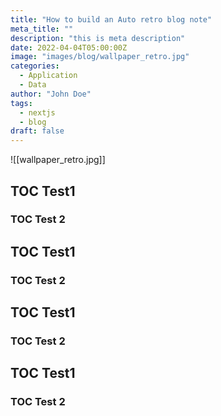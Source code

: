 ```yaml
---
title: "How to build an Auto retro blog note"
meta_title: ""
description: "this is meta description"
date: 2022-04-04T05:00:00Z
image: "images/blog/wallpaper_retro.jpg"
categories:
  - Application
  - Data
author: "John Doe"
tags:
  - nextjs
  - blog
draft: false
---
```



![[wallpaper_retro.jpg]]


## TOC Test1

### TOC Test 2

## TOC Test1

### TOC Test 2

## TOC Test1

### TOC Test 2

## TOC Test1

### TOC Test 2

